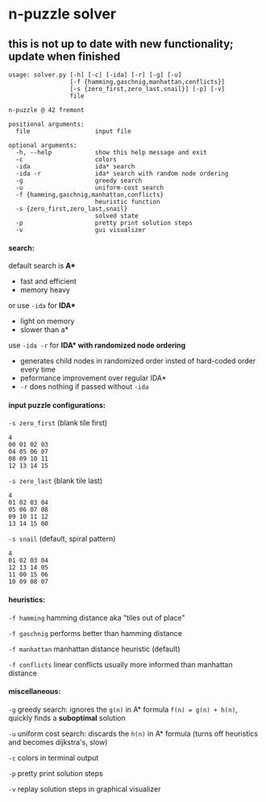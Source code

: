 # n-puzzle solver

## this is not up to date with new functionality; update when finished


```
usage: solver.py [-h] [-c] [-ida] [-r] [-g] [-u]
                 [-f {hamming,gaschnig,manhattan,conflicts}]
                 [-s {zero_first,zero_last,snail}] [-p] [-v]
                 file

n-puzzle @ 42 fremont

positional arguments:
  file                  input file

optional arguments:
  -h, --help            show this help message and exit
  -c                    colors
  -ida                  ida* search
  -ida -r               ida* search with random node ordering
  -g                    greedy search
  -u                    uniform-cost search
  -f {hamming,gaschnig,manhattan,conflicts}
                        heuristic function
  -s {zero_first,zero_last,snail}
                        solved state
  -p                    pretty print solution steps
  -v                    gui visualizer
```

#### search:

default search is **A\***
- fast and efficient
- memory heavy

or use `-ida` for **IDA\***
- light on memory
- slower than a\*

use `-ida -r` for **IDA\* with randomized node ordering**
- generates child nodes in randomized order insted of hard-coded order every time
- peformance improvement over regular IDA\*
- `-r` does nothing if passed without `-ida`


#### input puzzle configurations:
`-s zero_first` (blank tile first)

```
4
00 01 02 03
04 05 06 07
08 09 10 11
12 13 14 15
```


`-s zero_last` (blank tile last)
```
4
01 02 03 04
05 06 07 08
09 10 11 12
13 14 15 00
```

`-s snail` (default, spiral pattern)
```
4
01 02 03 04
12 13 14 05
11 00 15 06
10 09 08 07
```

#### heuristics:
`-f hamming` hamming distance aka "tiles out of place"

`-f gaschnig` performs better than hamming distance

`-f manhattan` manhattan distance heuristic (default)

`-f conflicts` linear conflicts usually more informed than manhattan distance


#### miscellaneous:
`-g` greedy search: ignores the `g(n)` in A\* formula `f(n) = g(n) + h(n)`, quickly finds a **suboptimal** solution

`-u` uniform cost search: discards the `h(n)` in A\* formula (turns off heuristics and becomes dijkstra's, slow)

`-c` colors in terminal output

`-p` pretty print solution steps

`-v` replay solution steps in graphical visualizer


